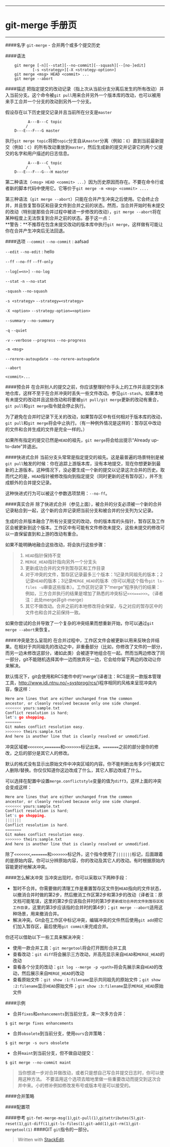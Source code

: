 -----------------------
git-merge 手册页
===============

-----------------------

####名字
`git-merge` - 合并两个或多个提交历史

####语法
```
    git merge [-n][--stat][--no-commit][--squash][--[no-]edit]
			[-s <strategy>][-X <strategy-option>]
	git merge <msg> HEAD <commit> ...
	git merge --abort
```

####描述
把指定提交的改动记录（指上次从当前分支分离后发生的所有改动）并入当前分支。这个命令被`git pull`用来合并另外一个版本库的改动，也可以被用来手工合并一个分支的改动到另外一个分支。

假设存在以下历史提交记录并且当前所在分支是`master`
```
		  A---B---C topic
		 /
	D---E---F---G master
```
执行`git merge topic`将把`topic`分支自从`master`分离（例如：`E`）直到当前最新提交（例如：`C`）的所有改动重放到`master`，然后生成新的提交并记录它的两个父提交的名字和用户描述的日志信息。
```
		  A---B---C topic
		 /         \
	D---E---F---G---H master
```

第二种语法（`<msg> HEAD <commit> ...`）因为历史原因而存在。不要在命令行或者新的脚本代码中使用它。它等价于`git merge -m <msg> <commit> ....`

第三种语法（`git merge --abort`）只能在合并产生冲突之后使用。它会终止合并，并且恢复暂存区和目录文件到合并之前的状态。然而，当合并开始时有未提交的改动（特别是那些合并过程中被进一步修改的改动），`git merge --abort`将在某种程度上无法恢复到合并之前的状态。基于这一点： <br>
**警告：**不推荐在包含未提交改动的版本库中执行`git merge`，这样做有可能让你在合并产生冲突后无法回退。

####选项
`--commit`
`--no-commit`
:		aafsad

`--edit`
`--no-edit`
:		hello

`--ff`
`--no-ff`
`--ff-only`

`--log[=<n>]`
`--no-log`

`--stat`
`-n`
`--no-stat`

`-squash`
`--no-squash`

`-s <strategy>`
`--strategy=<strategy>`

`-X <option>`
`--strategy-option=<option>`

`--summary`
`--no-summary`

`-q`
`--quiet`

`-v`
`--verbose`
`--progress`
`--no-progress`

`-m <msg>`

`--rerere-autoupdate`
`--no-rerere-autoupdate`

`--abort`

`<commit>...`



####预合并
在合并别人的提交之前，你应该整理好你手头上的工作并且提交到本地仓库，这样不至于在合并冲突时丢失一些文件改动。参见`git-stash`。如果本地有未提交的改动并且这些改动和将要被`git pull/git merge`更新的改动有重合，`git pull`和`git merge`指令就会停止执行。

为了避免在合并时记录下无关的改动，如果暂存区中有任何相对于版本库的改动，`git pull`和`git merge`将会中止执行。（有一种例外情况是这样的：暂存区中改动的文件和合并生成的文件是完全一样的。）

如果所有指定的提交已然是`HEAD`的祖先，`git merge`将会给出提示“Already up-to-date”并退出。

####快进式合并
当前分支头常常是指定提交的祖先。这是最普遍的场景特别是被`git pull`触发的时候：你在追踪上游版本库，没有本地提交，现在你想更新到最新的上游版本。这种情况下，没必要生成一个新的提交以记录这次合并的历史。取而代之的是，`HEAD`指针被修改指向到指定提交（同时更新的还有暂存区），并不生成额外的合并提交记录。

这种快进式行为可以被这个参数选项禁用：`--no-ff`。

####真实合并
除了快进式合并（参见上面），被合并的分支必须被一个新的合并记录粘合到一起，这个新的合并记录把当前分支和被合并的分支列为父记录。

生成的合并版本融合了所有分支提交的改动，你的版本库的头指针，暂存区及工作区会被更新到这个版本。工作区中有可能有文件修改未提交，这些未提交的修改可以一直保留直到和上游的改动有重合。

如果不能明确地融合这些改动，将会执行这些步骤：
>1. `HEAD`指针保持不变
>2. `MERGE_HEAD`指针指向另外一个分支头
>3. 更新成功合并的文件到暂存区和工作目录
>4. 对于冲突的文件，暂存区记录最多三个版本：1记录共同祖先的版本；2记录`HEAD`的版本；3记录`MERGE_HEAD`的版本（你可以用这个指令`git ls-files -u`审查这些版本）。工作区则记录下“merge”程序执行的结果：例如，三方合并执行的结果是增加了熟悉的冲突标记`<<<===>>>`。（译者注：此处merge非git-merge）
>5. 其它不做改动。合并之前的本地修改将会保留，与之对应的暂存区中的文件也和合并之前保持一致。

如果你尝试的合并导致了一个复杂的冲突结果而想重新开始，你可以通过`git merge --abort`来恢复。

####冲突是怎么呈现的
在合并过程中，工作区文件会被更新以用来反映合并结果。在相对于共同祖先的改动之中，非重叠部分（比如，你修改了文件的一部分，而另一边未修改这部分，诸如此类）会被逐字地组合在一起。然而当两边修改了同一部分，git不能随机选择其中一边而放弃另一边，它会给你留下两边的改动让你来解决。

默认情况下，git会使用和RCS套件中的'merge'(译者注：RCS是另一款版本管理工具，http://www.idi.ntnu.no/~systprog/rcs/)程序相同的风格来呈现冲突内容，像这样：
```c
Here are lines that are either unchanged from the common
ancestor, or cleanly resolved because only one side changed.
<<<<<<< yours:sample.txt
Conflict resolution is hard;
let's go shopping.
=======
Git makes conflict resolution easy.
>>>>>>> theirs:sample.txt
And here is another line that is cleanly resolved or unmodified.
```
冲突区域被`<<<<<<<`,`=======`和`>>>>>>>`标记出来。`=======`之前的部分是你的修改，之后的部分是其它人的修改。

默认的格式没有显示出原始文件中冲突区域的内容。你不能判断出有多少行被其它人删除/替换。你仅仅知道你这边改成了什么，其它人那边改成了什么。

可以选择在配置中设置`merge.conflictstyle`变量的值为`diff3`，这样上面的冲突会变成这样：
```c
Here are lines that are either unchanged from the common
ancestor, or cleanly resolved because only one side changed.
<<<<<<< yours:sample.txt
Conflict resolution is hard;
let's go shopping.
|||||||
Conflict resolution is hard.
=======
Git makes conflict resolution easy.
>>>>>>> theirs:sample.txt
And here is another line that is cleanly resolved or unmodified.
```
除了`<<<<<<<`,`=======`和`>>>>>>>`标记外，这个指令使用了`|||||||`标记，后面跟着的是原始内容。你可以分辨原始内容，你的改动及其它人的改动。有时根据原始内容能更好地解决冲突。

####怎么解决冲突
当冲突出现时，你可以采取以下两种手段：

- 暂时不合并。你需要做的清理工作是重置暂存区文件到`HEAD`指向的文件状态，以撤消合并时做的第2步，然后撤消工作区第2步和第3步的改动（译者注：原文档可能笔误，这里的第2步应该指合并时的第3步`更新成功合并的文件到暂存区和工作目录`，这里的第3步应该指的合并时的第4步）；`git merge --abort`适用这种场景，用来撤消合并。
- 解决冲突。Git会在工作区中标记冲突，编辑冲突的文件然后使用`git add`把它们加入暂存区，最后使用`git commit`来完成合并。

你还可以借助以下一些工具来解决冲突：

- 使用一款合并工具：`git mergetool`将会打开图形合并工具
- 查看改动：`git diff`将会展示三方改动，并高亮显示来自`HEAD`和`MERGE_HEAD`的改动
- 查看各个分支的改动：`git log --merge -p <path>`将会先展示来自`HEAD`的改动，然后展示来自`MERGE_HEAD`的改动
- 查看原始文件：`git show :1:filename`显示共同祖先的原始文件；`git show :2:filename`显示`HEAD`原始文件；`git show :3:filename`显示`MERGE_HEAD`原始文件

####示例
- 合并`fixes`和`enhancements`到当前分支，来一次多方合并：
```
$ git merge fixes enhancements
```

- 合并`obsolete`到当前分支，使用`ours`合并策略：
```
$ git merge -s ours obsolete
```

- 合并`maint`到当前分支，但不做自动提交：
```
$ git merge --no-commit maint
```
>当你想进一步对合并做改动，或者只是想自己写合并提交日志时，你可以使用这种方法。
>不要滥用这个选项去暗地里做一些重要改动而提交到这次合并中来。小的修补例如修改发布号或版本号是可以接受的。

####合并策略

####配置项

####参考
`git-fmt-merge-msg(1)`,`git-pull(1)`,`gitattributes(5)`,`git-reset(1)`,`git-diff(1)`,`git-ls-files(1)`,`git-add(1)`,`git-rm(1)`,`git-mergetool(1)`
####GIT
`git`指令的一部分。

> Written with [StackEdit](http://benweet.github.io/stackedit/).